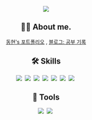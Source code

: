 <div align="center">
  <img src="https://capsule-render.vercel.app/api?type=cylinder&color=auto&height=200&section=header&text=DongHyun%20Kim&fontSize=60" />
  
  ## 💁🏻 About me.

  <a href="https://lopsided-honey-586.notion.site/38f8b0a7d8ac4f5ebd4703fb7c913860" target="_blank">동현's 포트폴리오</a> ,
  <a href="https://velog.io/@garlicscent" target="_blank">블로그: 공부 기록</a>
  ## 🛠 Skills
  
  <img src="https://img.shields.io/badge/HTML5-E34F26?style=flat-square&logo=HTML5&logoColor=white"/></a>&nbsp; 
  <img src="https://img.shields.io/badge/CSS3-1572B6?style=flat-square&logo=CSS3&logoColor=white"/></a>&nbsp; 
  <img src="https://img.shields.io/badge/JavaScript-F7DF1E?style=flat-square&logo=javascript&logoColor=white"/></a>&nbsp; 
  <img src="https://img.shields.io/badge/Node.js-339933?style=flat-square&logo=Node.js&logoColor=white"/></a>&nbsp;
  <img src="https://img.shields.io/badge/Express-000000?style=flat-square&logo=Express&logoColor=white"/></a>&nbsp;
  <img src="https://img.shields.io/badge/MySQL-4479A1?style=flat-square&logo=MySQL&logoColor=white"/></a>&nbsp; 
  <img src="https://img.shields.io/badge/Sequelize-52B0E7?style=flat-square&logo=Sequelize&logoColor=white"/></a>&nbsp; 
  
  ## 📇 Tools
  <img src="https://img.shields.io/badge/Notion-000000?style=flat-square&logo=Notion&logoColor=white"/></a>&nbsp; 
  <img src="https://img.shields.io/badge/Slack-4A154B?style=flat-square&logo=Slack&logoColor=white"/></a>&nbsp; 
  
<!--   ![*'s GitHub stats](https://github-readme-stats.vercel.app/api?username=GarlicScent&show_icons=true&theme=radical)

[![Top Langs](https://github-readme-stats.vercel.app/api/top-langs/?username=GarlicScent&layout=compact)](https://github.com/GarlicScent/github-readme-stats) -->
</div>



